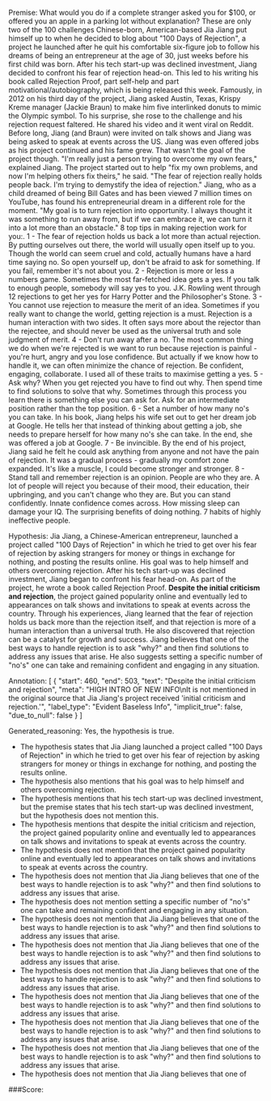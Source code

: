 
Premise:
What would you do if a complete stranger asked you for $100, or offered you an apple in a parking lot without explanation? These are only two of the 100 challenges Chinese-born, American-based Jia Jiang put himself up to when he decided to blog about "100 Days of Rejection", a project he launched after he quit his comfortable six-figure job to follow his dreams of being an entrepreneur at the age of 30, just weeks before his first child was born. After his tech start-up was declined investment, Jiang decided to confront his fear of rejection head-on. This led to his writing his book called Rejection Proof, part self-help and part motivational/autobiography, which is being released this week. Famously, in 2012 on his third day of the project, Jiang asked Austin, Texas, Krispy Kreme manager (Jackie Braun) to make him five interlinked donuts to mimic the Olympic symbol. To his surprise, she rose to the challenge and his rejection request faltered. He shared his video and it went viral on Reddit. Before long, Jiang (and Braun) were invited on talk shows and Jiang was being asked to speak at events across the US. Jiang was even offered jobs as his project continued and his fame grew. That wasn't the goal of the project though. "I'm really just a person trying to overcome my own fears," explained Jiang. The project started out to help "fix my own problems, and now I'm helping others fix theirs," he said. "The fear of rejection really holds people back. I'm trying to demystify the idea of rejection." Jiang, who as a child dreamed of being Bill Gates and has been viewed 7 million times on YouTube, has found his entrepreneurial dream in a different role for the moment. "My goal is to turn rejection into opportunity. I always thought it was something to run away from, but if we can embrace it, we can turn it into a lot more than an obstacle." 8 top tips in making rejection work for you:. 1 - The fear of rejection holds us back a lot more than actual rejection. By putting ourselves out there, the world will usually open itself up to you. Though the world can seem cruel and cold, actually humans have a hard time saying no. So open yourself up, don't be afraid to ask for something. If you fail, remember it's not about you. 2 -  Rejection is more or less a numbers game. Sometimes the most far-fetched idea gets a yes. If you talk to enough people, somebody will say yes to you. J.K. Rowling went through 12 rejections to get her yes for Harry Potter and the Philosopher's Stone. 3 - You cannot use rejection to measure the merit of an idea. Sometimes if you really want to change the world, getting rejection is a must. Rejection is a human interaction with two sides. It often says more about the rejector than the rejectee, and should never be used as the universal truth and sole judgment of merit. 4 - Don't run away after a no. The most common thing we do when we're rejected is we want to run because rejection is painful - you're hurt, angry and you lose confidence. But actually if we know how to handle it, we can often minimize the chance of rejection. Be confident, engaging, collaborate. I used all of these traits to maximise getting a yes. 5 - Ask why? When you get rejected you have to find out why. Then spend time to find solutions to solve that why. Sometimes through this process you learn there is something else you can ask for. Ask for an intermediate position rather than the top position. 6 - Set a number of how many no's you can take. In his book, Jiang helps his wife set out to get her dream job at Google. He tells her that instead of thinking about getting a job, she needs to prepare herself for how many no's she can take.  In the end, she was offered a job at Google. 7 - Be invincible. By the end of his project, Jiang said he felt he could ask anything from anyone and not have the pain of rejection. It was a gradual process - gradually my comfort zone expanded. It's like a muscle, I could become stronger and stronger. 8 - Stand tall and remember rejection is an opinion. People are who they are. A lot of people will reject you because of their mood, their education, their upbringing, and you can't change who they are. But you can stand confidently. Innate confidence comes across. How missing sleep can damage your IQ. The surprising benefits of doing nothing. 7 habits of highly ineffective people.


Hypothesis:
Jia Jiang, a Chinese-American entrepreneur, launched a project called "100 Days of Rejection" in which he tried to get over his fear of rejection by asking strangers for money or things in exchange for nothing, and posting the results online. His goal was to help himself and others overcoming rejection. After his tech start-up was declined investment, Jiang began to confront his fear head-on. As part of the project, he wrote a book called Rejection Proof. **Despite the initial criticism and rejection**, the project gained popularity online and eventually led to appearances on talk shows and invitations to speak at events across the country. Through his experiences, Jiang learned that the fear of rejection holds us back more than the rejection itself, and that rejection is more of a human interaction than a universal truth. He also discovered that rejection can be a catalyst for growth and success. Jiang believes that one of the best ways to handle rejection is to ask "why?" and then find solutions to address any issues that arise. He also suggests setting a specific number of "no's" one can take and remaining confident and engaging in any situation.

Annotation:
[
  {
    "start": 460,
    "end": 503,
    "text": "Despite the initial criticism and rejection",
    "meta": "HIGH INTRO OF NEW INFO\nIt is not mentioned in the original source that Jia Jiang's project received 'initial criticism and rejection.'",
    "label_type": "Evident Baseless Info",
    "implicit_true": false,
    "due_to_null": false
  }
]

Generated_reasoning:
Yes, the hypothesis is true. 
- The hypothesis states that Jia Jiang launched a project called "100 Days of Rejection" in which he tried to get over his fear of rejection by asking strangers for money or things in exchange for nothing, and posting the results online. 
- The hypothesis also mentions that his goal was to help himself and others overcoming rejection. 
- The hypothesis mentions that his tech start-up was declined investment, but the premise states that his tech start-up was declined investment, but the hypothesis does not mention this. 
- The hypothesis mentions that despite the initial criticism and rejection, the project gained popularity online and eventually led to appearances on talk shows and invitations to speak at events across the country. 
- The hypothesis does not mention that the project gained popularity online and eventually led to appearances on talk shows and invitations to speak at events across the country. 
- The hypothesis does not mention that Jia Jiang believes that one of the best ways to handle rejection is to ask "why?" and then find solutions to address any issues that arise. 
- The hypothesis does not mention setting a specific number of "no's" one can take and remaining confident and engaging in any situation. 
- The hypothesis does not mention that Jia Jiang believes that one of the best ways to handle rejection is to ask "why?" and then find solutions to address any issues that arise. 
- The hypothesis does not mention that Jia Jiang believes that one of the best ways to handle rejection is to ask "why?" and then find solutions to address any issues that arise. 
- The hypothesis does not mention that Jia Jiang believes that one of the best ways to handle rejection is to ask "why?" and then find solutions to address any issues that arise. 
- The hypothesis does not mention that Jia Jiang believes that one of the best ways to handle rejection is to ask "why?" and then find solutions to address any issues that arise. 
- The hypothesis does not mention that Jia Jiang believes that one of the best ways to handle rejection is to ask "why?" and then find solutions to address any issues that arise. 
- The hypothesis does not mention that Jia Jiang believes that one of the best ways to handle rejection is to ask "why?" and then find solutions to address any issues that arise. 
- The hypothesis does not mention that Jia Jiang believes that one of

###Score:
